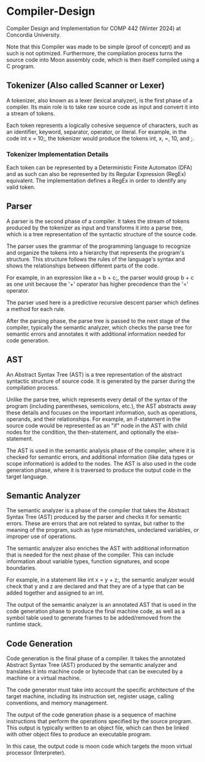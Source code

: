 # Compiler-Design
Compiler Design and Implementation for COMP 442 (Winter 2024) at Concordia University.

Note that this Compiler was made to be simple (proof of concept) and as such is not optimized.
Furthermore, the compilation process turns the source code into Moon assembly code, which is then itself compiled using a C program.

## Tokenizer (Also called Scanner or Lexer)
A tokenizer, also known as a lexer (lexical analyzer), is the first phase of a compiler. Its main role is to take raw source code as input and convert it into a stream of tokens.

Each token represents a logically cohesive sequence of characters, such as an identifier, keyword, separator, operator, or literal. For example, in the code int x = 10;, the tokenizer would produce the tokens int, x, =, 10, and ;.

### Tokenizer Implementation Details

Each token can be represented by a Deterministic Finite Automaton (DFA) and as such can also be represented by its Regular Expression (RegEx) equivalent. The implementation defines a RegEx in order to identify any valid token. 



## Parser

A parser is the second phase of a compiler. It takes the stream of tokens produced by the tokenizer as input and transforms it into a parse tree, which is a tree representation of the syntactic structure of the source code.

The parser uses the grammar of the programming language to recognize and organize the tokens into a hierarchy that represents the program's structure. This structure follows the rules of the language's syntax and shows the relationships between different parts of the code.

For example, in an expression like a = b + c;, the parser would group b + c as one unit because the '+' operator has higher precedence than the '=' operator.

The parser used here is a predictive recursive descent parser which defines a method for each rule.

After the parsing phase, the parse tree is passed to the next stage of the compiler, typically the semantic analyzer, which checks the parse tree for semantic errors and annotates it with additional information needed for code generation.

## AST

An Abstract Syntax Tree (AST) is a tree representation of the abstract syntactic structure of source code. It is generated by the parser during the compilation process.

Unlike the parse tree, which represents every detail of the syntax of the program (including parentheses, semicolons, etc.), the AST abstracts away these details and focuses on the important information, such as operations, operands, and their relationships. For example, an if-statement in the source code would be represented as an "if" node in the AST with child nodes for the condition, the then-statement, and optionally the else-statement.

The AST is used in the semantic analysis phase of the compiler, where it is checked for semantic errors, and additional information (like data types or scope information) is added to the nodes. The AST is also used in the code generation phase, where it is traversed to produce the output code in the target language.

## Semantic Analyzer

The semantic analyzer is a phase of the compiler that takes the Abstract Syntax Tree (AST) produced by the parser and checks it for semantic errors. These are errors that are not related to syntax, but rather to the meaning of the program, such as type mismatches, undeclared variables, or improper use of operations.

The semantic analyzer also enriches the AST with additional information that is needed for the next phase of the compiler. This can include information about variable types, function signatures, and scope boundaries.

For example, in a statement like int x = y + z;, the semantic analyzer would check that y and z are declared and that they are of a type that can be added together and assigned to an int.

The output of the semantic analyzer is an annotated AST that is used in the code generation phase to produce the final machine code, as well as a symbol table used to generate frames to be added/removed from the runtime stack.

## Code Generation

Code generation is the final phase of a compiler. It takes the annotated Abstract Syntax Tree (AST) produced by the semantic analyzer and translates it into machine code or bytecode that can be executed by a machine or a virtual machine.

The code generator must take into account the specific architecture of the target machine, including its instruction set, register usage, calling conventions, and memory management.

The output of the code generation phase is a sequence of machine instructions that perform the operations specified by the source program. This output is typically written to an object file, which can then be linked with other object files to produce an executable program.

In this case, the output code is moon code which targets the moon virtual processor (Interpreter).
